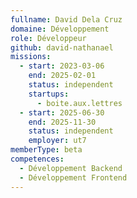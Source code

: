 ```yaml
---
fullname: David Dela Cruz
domaine: Développement
role: Développeur
github: david-nathanael
missions:
  - start: 2023-03-06
    end: 2025-02-01
    status: independent
    startups:
      - boite.aux.lettres
  - start: 2025-06-30
    end: 2025-11-30
    status: independent
    employer: ut7
memberType: beta
competences:
  - Développement Backend
  - Développement Frontend
---
```

